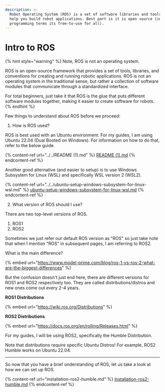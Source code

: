 ```yaml
---
description: >-
  Robot Operating System (ROS) is a set of software libraries and tools that
  help you build robot applications. Best part is it is open source (in
  programming terms its free-to-use for all).
---
```


# Intro to ROS

{% hint style="warning" %}
Note, ROS is not an operating system.&#x20;

ROS is an open-source framework that provides a set of tools, libraries, and conventions for creating and running robotic applications. ROS is not an operating system in the traditional sense, but rather a collection of software modules that communicate through a standardized interface.&#x20;

For total beginners, just take it that ROS is the glue that puts different software modules together, making it easier to create software for robots.
{% endhint %}

Few things to understand about ROS before we proceed:

1. How is ROS used?

ROS is best used with an Ubuntu environment. For my guides, I am using Ubuntu 22.04 (Dual Booted on Windows). For information on how to do that, refer to the below guide.

{% content-ref url="../../README (1).md" %}
[README (1).md](<../../README (1).md>)
{% endcontent-ref %}

Another good alternative (and easier to setup) is to use Windows Subsystem for Linux (WSL) and specifically WSL version 2 (WSL2).

{% content-ref url="../../ubuntu-setup-windows-subsystem-for-linux-wsl.md" %}
[ubuntu-setup-windows-subsystem-for-linux-wsl.md](../../ubuntu-setup-windows-subsystem-for-linux-wsl.md)
{% endcontent-ref %}



2. What version of ROS should I use?&#x20;

There are two top-level versions of ROS.

1. ROS1
2. ROS2

Sometimes we just refer our default ROS version as "ROS" so just take note that when I mention "ROS" in subsequent pages, I am referring to ROS2.

What is the main difference?&#x20;

{% embed url="https://www.model-prime.com/blog/ros-1-vs-ros-2-what-are-the-biggest-differences" %}

But the confusion doesn't just end here, there are different versions for ROS1 and ROS2 respectively too. They are called distributions/distros and new ones come out every 2-4 years.

**ROS1 Distributions**

{% embed url="https://wiki.ros.org/Distributions" %}

**ROS2 Distributions**&#x20;

{% embed url="https://docs.ros.org/en/rolling/Releases.html" %}

For my guides, I will be using ROS2, specifically the Humble Distribution.

Note that distributions require specific Ubuntu Distros! For example, ROS2 Humble works on Ubuntu 22.04.&#x20;

***

So now that you have a brief understanding of ROS, let us take a look at how we can set up ROS.&#x20;

{% content-ref url="installation-ros2-humble.md" %}
[installation-ros2-humble.md](installation-ros2-humble.md)
{% endcontent-ref %}

